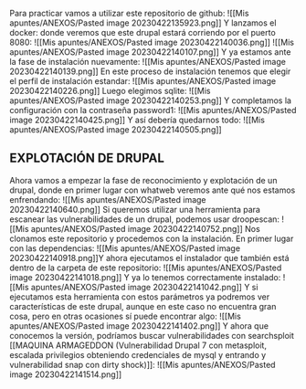 Para practicar vamos a utilizar este repositorio de github:
![[Mis apuntes/ANEXOS/Pasted image 20230422135923.png]]
Y lanzamos el docker: donde veremos que este drupal estará corriendo por el puerto 8080:
![[Mis apuntes/ANEXOS/Pasted image 20230422140036.png]]
![[Mis apuntes/ANEXOS/Pasted image 20230422140107.png]]
Y ya estamos ante la fase de instalación nuevamente:
![[Mis apuntes/ANEXOS/Pasted image 20230422140139.png]]
En este proceso de instalación tenemos que elegir el perfil de instalación estandar:
![[Mis apuntes/ANEXOS/Pasted image 20230422140226.png]]
Luego elegimos sqlite:
![[Mis apuntes/ANEXOS/Pasted image 20230422140253.png]]
Y completamos la configuración con la contraseña password1:
![[Mis apuntes/ANEXOS/Pasted image 20230422140425.png]]
Y así debería quedarnos todo:
![[Mis apuntes/ANEXOS/Pasted image 20230422140505.png]]
## EXPLOTACIÓN DE DRUPAL
Ahora vamos a empezar la fase de reconocimiento y explotación de un drupal, donde en primer lugar con whatweb veremos ante qué nos estamos enfrendando:
![[Mis apuntes/ANEXOS/Pasted image 20230422140640.png]]
Si queremos utilizar una herramienta para escanear las vulnerabilidades de un drupal, podemos usar droopescan:
![[Mis apuntes/ANEXOS/Pasted image 20230422140752.png]]
Nos clonamos este repositorio y procedemos con la instalación. En primer lugar con las dependencias:
![[Mis apuntes/ANEXOS/Pasted image 20230422140918.png]]Y ahora ejecutamos el instalador que también está dentro de la carpeta de este repositorio:
![[Mis apuntes/ANEXOS/Pasted image 20230422141018.png]]
Y ya lo tenemos correctamente instalado:
![[Mis apuntes/ANEXOS/Pasted image 20230422141042.png]]
Y si ejecutamos esta herramienta con estos parámetros ya podremos ver características de este drupal, aunque en este caso no encuentra gran cosa, pero en otras ocasiones sí puede encontrar algo:
![[Mis apuntes/ANEXOS/Pasted image 20230422141402.png]]
Y ahora que conocemos la versión, podríamos buscar vulnerabilidades con searchsploit [[MAQUINA ARMAGEDDON (Vulnerabilidad Drupal 7 con metasploit, escalada privilegios obteniendo credenciales de mysql y entrando y vulnerabilidad snap con dirty shock)]]:
![[Mis apuntes/ANEXOS/Pasted image 20230422141514.png]]
